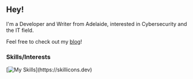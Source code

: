 ## Hey!

I'm a Developer and Writer from Adelaide, interested in Cybersecurity and the IT field.

Feel free to check out my [blog](https://catto.world)!

### Skills/Interests
[![My Skills](https://skillicons.dev/icons?i=ansible,linux,bash,cloudflare,md,py,cs,unity,js,html,css,)](https://skillicons.dev)

<!--
**rainyskye/rainyskye** is a ✨ _special_ ✨ repository because its `README.md` (this file) appears on your GitHub profile.

Here are some ideas to get you started:

- 🔭 I’m currently working on ...
- 🌱 I’m currently learning ...
- 👯 I’m looking to collaborate on ...
- 🤔 I’m looking for help with ...
- 💬 Ask me about ...
- 📫 How to reach me: ...
- 😄 Pronouns: ...
- ⚡ Fun fact: ...
-->
